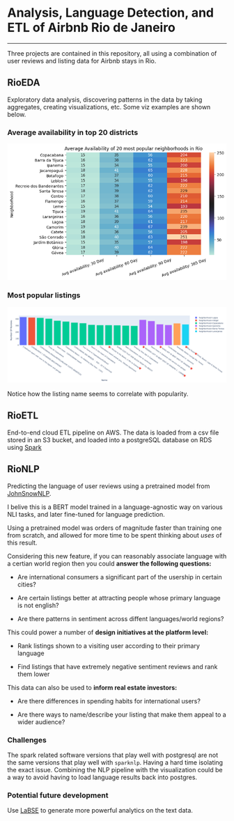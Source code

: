 # Analysis, Language Detection, and ETL of Airbnb Rio de Janeiro

________________________________________________________________________________

Three projects are contained in this repository, all using a combination of user
reviews and listing data for Airbnb stays in Rio.

## RioEDA

Exploratory data analysis, discovering patterns in the data by taking aggregates,
creating visualizations, etc. Some viz examples are shown below.

### Average availability in top 20 districts

<div align="center">
  <img src="images/availability.png">
</div>

### Most popular listings

<div align="center">
  <img src="images/bar.png">
</div>

Notice how the listing name seems to correlate with popularity.

## RioETL

End-to-end cloud ETL pipeline on AWS. The data is loaded from a csv file stored
in an S3 bucket, and loaded into a postgreSQL database on RDS using
[Spark](https://spark.apache.org/)

## RioNLP 

Predicting the language of user reviews using a pretrained model from
[JohnSnowNLP](https://github.com/JohnSnowLabs/spark-nlp).

I belive this is a BERT model trained in a language-agnostic way
on various NLI tasks, and later fine-tuned for language prediction.

Using a pretrained model was orders of magnitude faster than training one
from scratch, and allowed for more time to be spent thinking about *uses*
of this result.

Considering this new feature, if you can reasonably associate language
with a certian world region then you could **answer the following questions:**

- Are international consumers a significant part of the usership in
certain cities?

- Are certain listings better at attracting people whose primary
language is not english?

- Are there patterns in sentiment across diffent languages/world regions?

This could power a number of **design initiatives at the platform level:**

- Rank listings shown to a visiting user according to their primary language

- Find listings that have extremely negative sentiment reviews
and rank them lower

This data can also be used to **inform real estate investors:**

- Are there differences in spending habits for international users?

- Are there ways to name/describe your listing that make them appeal
to a wider audience?

### Challenges

The spark related software versions that play well
with postgresql are not the same versions that
play well with `sparknlp`. Having a hard time isolating
the exact issue. Combining the NLP pipeline with the
visualization could be a way to avoid having to load language results
back into postgres.

### Potential future development

Use [LaBSE](https://ai.googleblog.com/2020/08/language-agnostic-bert-sentence.html) to generate more
powerful analytics on the text data.
